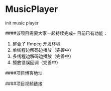 # MusicPlayer
init music player

####该项目需要大家一起持续完成~
目前已有功能：
1. 整合了 ffmpeg 开发环境
2. 单线程边解码边播放（完善中）
3. 多线程边解码边播放（完善中）
4. 播放错误回调（完善中）



####项目博客地址


####项目视频链接




